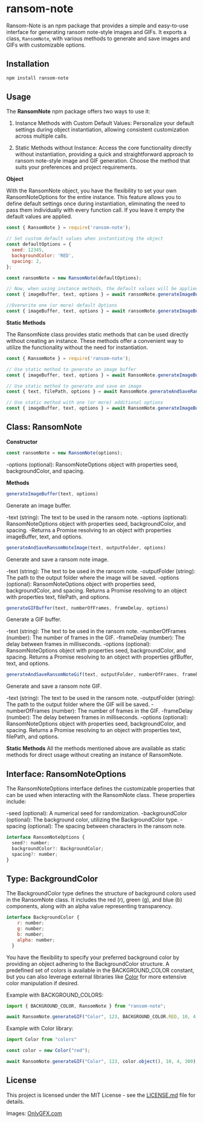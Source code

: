 # ransom-note

Ransom-Note is an npm package that provides a simple and easy-to-use interface for generating ransom note-style images and GIFs. It exports a class, `RansomNote`, with various methods to generate and save images and GIFs with customizable options.

## Installation

```sh
npm install ransom-note
```

## Usage

The **RansomNote** npm package offers two ways to use it:

1. Instance Methods with Custom Default Values: Personalize your default settings during object instantiation, allowing consistent customization across multiple calls.

2. Static Methods without Instance: Access the core functionality directly without instantiation, providing a quick and straightforward approach to ransom note-style image and GIF generation. Choose the method that suits your preferences and project requirements.

**Object**

With the RansomNote object, you have the flexibility to set your own RansomNoteOptions for the entire instance. This feature allows you to define default settings once during instantiation, eliminating the need to pass them individually with every function call. If you leave it empty the default values are applied.
```javascript
const { RansomNote } = require('ransom-note');

// Set custom default values when instantiating the object
const defaultOptions = {
  seed: 12345,
  backgroundColor: 'RED',
  spacing: 2,
};

const ransomNote = new RansomNote(defaultOptions);

// Now, when using instance methods, the default values will be applied
const { imageBuffer, text, options } = await ransomNote.generateImageBuffer('Your text here');

//Overwrite one (or more) default Options
const { imageBuffer, text, options } = await ransomNote.generateImageBuffer('Your text here', {seed: 123, backgroundColor: BACKGROUNDCOLOR.RED, spacing: 30});
```

**Static Methods**

The RansomNote class provides static methods that can be used directly without creating an instance. These methods offer a convenient way to utilize the functionality without the need for instantiation.

```javascript
const { RansomNote } = require('ransom-note');

// Use static method to generate an image buffer
const { imageBuffer, text, options } = await RansomNote.generateImageBuffer('Your text here');

// Use static method to generate and save an image
const { text, filePath, options } = await RansomNote.generateAndSaveRansomNoteImage('Your text here', '/path/to/output/folder');

// Use static method with one (or more) additional options
const { imageBuffer, text, options } = await RansomNote.generateImageBuffer('Your text here', {spacing: 2});
```


## Class: RansomNote

**Constructor**

```javascript
const ransomNote = new RansomNote(options);
```

-options (optional): RansomNoteOptions object with properties seed, backgroundColor, and spacing.


**Methods**

```javascript
generateImageBuffer(text, options)
```

Generate an image buffer.

-text (string): The text to be used in the ransom note.
-options (optional): RansomNoteOptions object with properties seed, backgroundColor, and spacing.
-Returns a Promise resolving to an object with properties imageBuffer, text, and options.

```javascript
generateAndSaveRansomNoteImage(text, outputFolder, options)
```

Generate and save a ransom note image.

-text (string): The text to be used in the ransom note.
-outputFolder (string): The path to the output folder where the image will be saved.
-options (optional): RansomNoteOptions object with properties seed, backgroundColor, and spacing.
Returns a Promise resolving to an object with properties text, filePath, and options.

```javascript
generateGIFBuffer(text, numberOfFrames, frameDelay, options)
```

Generate a GIF buffer.

-text (string): The text to be used in the ransom note.
-numberOfFrames (number): The number of frames in the GIF.
-frameDelay (number): The delay between frames in milliseconds.
-options (optional): RansomNoteOptions object with properties seed, backgroundColor, and spacing.
Returns a Promise resolving to an object with properties gifBuffer, text, and options.

```javascript
generateAndSaveRansomNoteGif(text, outputFolder, numberOfFrames, frameDelay, options)
```
Generate and save a ransom note GIF.

-text (string): The text to be used in the ransom note.
-outputFolder (string): The path to the output folder where the GIF will be saved.
-numberOfFrames (number): The number of frames in the GIF.
-frameDelay (number): The delay between frames in milliseconds.
-options (optional): RansomNoteOptions object with properties seed, backgroundColor, and spacing.
Returns a Promise resolving to an object with properties text, filePath, and options.

**Static Methods**
All the methods mentioned above are available as static methods for direct usage without creating an instance of RansomNote.

## Interface: RansomNoteOptions

The RansomNoteOptions interface defines the customizable properties that can be used when interacting with the RansomNote class. These properties include:

-seed (optional): A numerical seed for randomization.
-backgroundColor (optional): The background color, utilizing the BackgroundColor type.
-spacing (optional): The spacing between characters in the ransom note.

```javascript
interface RansomNoteOptions {
  seed?: number;
  backgroundColor?: BackgroundColor;
  spacing?: number;
}
```

## Type: BackgroundColor

The BackgroundColor type defines the structure of background colors used in the RansomNote class. It includes the red (r), green (g), and blue (b) components, along with an alpha value representing transparency.

```javascript
interface BackgroundColor {
    r: number;
    g: number;
    b: number;
    alpha: number;
  }
```

You have the flexibility to specify your preferred background color by providing an object adhering to the BackgroundColor structure. A predefined set of colors is available in the BACKGROUND_COLOR constant, but you can also leverage external libraries like [Color](https://www.npmjs.com/package/color) for more extensive color manipulation if desired.

Example with BACKGROUND_COLORS:

```javascript
import { BACKGROUND_COLOR, RansomNote } from "ransom-note";

await RansomNote.generateGIF("Color", 123, BACKGROUND_COLOR.RED, 10, 4, 300);
```


Example with Color library:

```javascript
import Color from "colors"

const color = new Color("red");

await RansomNote.generateGIF("Color", 123, color.object(), 10, 4, 300);
```

## License
This project is licensed under the MIT License - see the [LICENSE.md](LICENSE.md) file for details.

Images: [OnlyGFX.com](https://www.onlygfx.com/130-newspaper-and-magazine-cutout-letters-png-transparent/)
